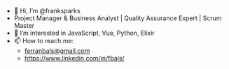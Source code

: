 - 👋 Hi, I’m @franksparks
- Project Manager & Business Analyst | Quality Assurance Expert | Scrum Master
- 👀 I’m interested in JavaScript, Vue, Python, Elixir
- 📫 How to reach me:
  - ferranbals@gmail.com
  - https://www.linkedin.com/in/fbals/

<!---
franksparks/franksparks is a ✨ special ✨ repository because its `README.md` (this file) appears on your GitHub profile.
You can click the Preview link to take a look at your changes.
--->
